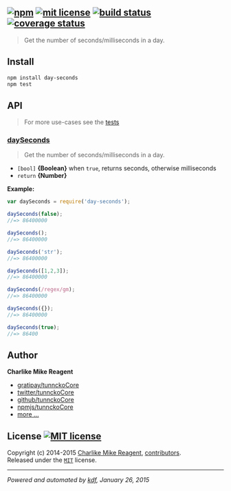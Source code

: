 ## [![npm][npmjs-img]][npmjs-url] [![mit license][license-img]][license-url] [![build status][travis-img]][travis-url] [![coverage status][coveralls-img]][coveralls-url]

> Get the number of seconds/milliseconds in a day.

## Install
```bash
npm install day-seconds
npm test
```


## API
> For more use-cases see the [tests](./test.js)

### [daySeconds](./index.js#L35)
> Get the number of seconds/milliseconds in a day.

- `[bool]` **{Boolean}** when `true`, returns seconds, otherwise milliseconds
- `return` **{Number}**

**Example:**

```js
var daySeconds = require('day-seconds');

daySeconds(false);
//=> 86400000

daySeconds();
//=> 86400000

daySeconds('str');
//=> 86400000

daySeconds([1,2,3]);
//=> 86400000

daySeconds(/regex/gm);
//=> 86400000

daySeconds({});
//=> 86400000

daySeconds(true);
//=> 86400
```


## Author
**Charlike Mike Reagent**
+ [gratipay/tunnckoCore][author-gratipay]
+ [twitter/tunnckoCore][author-twitter]
+ [github/tunnckoCore][author-github]
+ [npmjs/tunnckoCore][author-npmjs]
+ [more ...][contrib-more]


## License [![MIT license][license-img]][license-url]
Copyright (c) 2014-2015 [Charlike Mike Reagent][contrib-more], [contributors][contrib-graf].  
Released under the [`MIT`][license-url] license.


[npmjs-url]: http://npm.im/day-seconds
[npmjs-img]: https://img.shields.io/npm/v/day-seconds.svg?style=flat&label=day-seconds

[coveralls-url]: https://coveralls.io/r/datetime/day-seconds?branch=master
[coveralls-img]: https://img.shields.io/coveralls/datetime/day-seconds.svg?style=flat

[license-url]: https://github.com/datetime/day-seconds/blob/master/license.md
[license-img]: https://img.shields.io/badge/license-MIT-blue.svg?style=flat

[travis-url]: https://travis-ci.org/datetime/day-seconds
[travis-img]: https://img.shields.io/travis/datetime/day-seconds.svg?style=flat

[daviddm-url]: https://david-dm.org/datetime/day-seconds
[daviddm-img]: https://img.shields.io/david/datetime/day-seconds.svg?style=flat

[author-gratipay]: https://gratipay.com/tunnckoCore
[author-twitter]: https://twitter.com/tunnckoCore
[author-github]: https://github.com/tunnckoCore
[author-npmjs]: https://npmjs.org/~tunnckocore

[contrib-more]: http://j.mp/1stW47C
[contrib-graf]: https://github.com/datetime/day-seconds/graphs/contributors

***

_Powered and automated by [kdf](https://github.com/tunnckoCore), January 26, 2015_